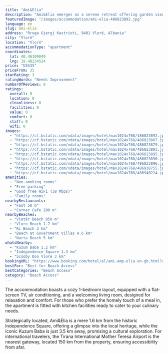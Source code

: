 ```yaml
---
title: "Ami&Elia"
description: "Ami&Elia emerges as a serene retreat offering garden views, complete with a private garden and balcony for an intimate escape just over a kilometer from the tranquil Vjetër Beach."
featuredImage: "/images/accommodation/ami-elia-486823892.jpg"
language: en
slug: ami-elia
address: "Rruga Gjergj Kastrioti, 9401 Vlorë, Albania"
city: "Vlorë"
location: "Vlorë"
accommodationType: "apartment"
coordinates:
  lat: 40.46109849
  lng: 19.48234524
price: "US$35"
priceFrom: 35
starRating: 3
ratingWords: "Needs Improvement"
numberOfReviews: 0
ratings:
  overall: 0
  location: 0
  cleanliness: 0
  facilities: 0
  value: 0
  comfort: 0
  staff: 0
  wifi: 0
images:
  - "https://cf.bstatic.com/xdata/images/hotel/max1024x768/486823892.jpg?k=4f9eef3ca6836d23662e1e32946a95bb01905a7d57645fa28fdcbe7cf02bf3ae&o=&hp=1"
  - "https://cf.bstatic.com/xdata/images/hotel/max1024x768/486823887.jpg?k=26b4e5527a96823b250e897c98ffe0534f7aba66c85cfd0091aa33422c8ab7e4&o=&hp=1"
  - "https://cf.bstatic.com/xdata/images/hotel/max1024x768/486823879.jpg?k=215d6e3da272114a06106746e8a4978324c71c6b2a2ebf6533e85dd6c79ee7bc&o=&hp=1"
  - "https://cf.bstatic.com/xdata/images/hotel/max1024x768/486823893.jpg?k=5b88b20a0e5fba90c9eecb52cf60f68962cd57ce10e5b7e252c2446461404c6b&o=&hp=1"
  - "https://cf.bstatic.com/xdata/images/hotel/max1024x768/486823895.jpg?k=4c9da8d98c41cd8197bfc2621995fec883e44573cb00451516db7b3f5f1efa9d&o=&hp=1"
  - "https://cf.bstatic.com/xdata/images/hotel/max1024x768/486823890.jpg?k=bf2df0c8d5567272790bc920028ab53177e52660f5d6b24f0d5247fb8022f30e&o=&hp=1"
  - "https://cf.bstatic.com/xdata/images/hotel/max1024x768/486823896.jpg?k=94685394560550bfd1a51b6217463b582406c955e5a342acdfa4bc6576d891b5&o=&hp=1"
  - "https://cf.bstatic.com/xdata/images/hotel/max1024x768/486938755.jpg?k=9b3fc6908e618dcf5ed8332217a52ca48cf44bb0762c7e5ca11f7f2e5d06042b&o=&hp=1"
  - "https://cf.bstatic.com/xdata/images/hotel/max1024x768/486940214.jpg?k=0de02138f5927b055c2b95bf3540a1e414deb2b9825735a3c7e3e193006e4edc&o=&hp=1"
amenities:
  - "Non-smoking rooms"
  - "Free parking"
  - "Good free WiFi (38 Mbps)"
  - "Family rooms"
nearbyRestaurants:
  - "Fast 50 m"
  - "Corner Cafe 100 m"
nearbyBeaches:
  - "Vjetër Beach 850 m"
  - "Vlore Beach 1.7 km"
  - "Ri Beach 3 km"
  - "Beach at Government Villas 4.6 km"
  - "Narta Beach 5 km"
whatsNearby:
  - "Kuzum Baba 1.2 km"
  - "Independence Square 1.3 km"
  - "Scooby Doo Vlore 3 km"
bookingURL: "https://www.booking.com/hotel/al/ami-amp-elia.en-gb.html?aid=8035640"
bestFor: "Best for Beach Access"
bestCategories: "Beach Access"
category: "Beach Access"
---
```


The accommodation boasts a cozy 1-bedroom layout, equipped with a flat-screen TV, air conditioning, and a welcoming living room, designed for relaxation and comfort. For those who prefer the homely touch of a meal in, the apartment is fitted with kitchen facilities ready to cater to your culinary needs.

Strategically located, Ami&Elia is a mere 1.6 km from the historic Independence Square, offering a glimpse into the local heritage, while the iconic Kuzum Baba is just 3.5 km away, promising a cultural exploration. For international travelers, the Tirana International Mother Teresa Airport is the nearest gateway, located 150 km from the property, ensuring accessibility from afar.